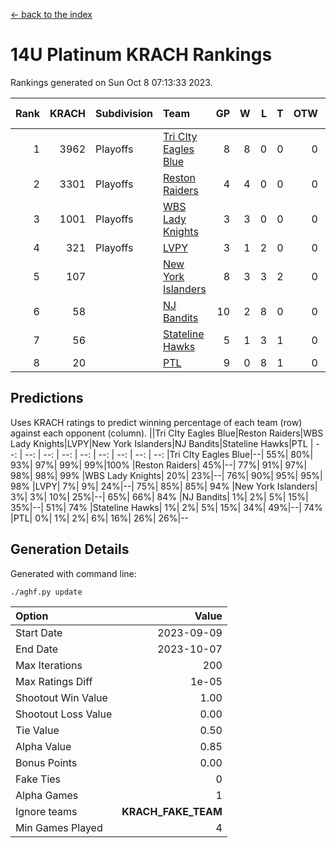 [<- back to the index](readme.md)
# 14U Platinum KRACH Rankings
Rankings generated on Sun Oct  8 07:13:33 2023.

Rank|KRACH|Subdivision|Team|GP|W|L|T|OTW|OTL|SoS|Exp Wins|Win Diff
---:|---:|:---|:---|---:|---:|---:|---:|---:|---:|---:|---:|---:
1|3962|Playoffs|[Tri CIty Eagles Blue](https://gamesheetstats.com/seasons/3663/teams/140831/schedule)|8|8|0|0|0|0|70|8.8|-0.0
2|3301|Playoffs|[Reston Raiders](https://gamesheetstats.com/seasons/3663/teams/140829/schedule)|4|4|0|0|0|0|105|4.9|0.0
3|1001|Playoffs|[WBS Lady Knights](https://gamesheetstats.com/seasons/3663/teams/140825/schedule)|3|3|0|0|0|0|39|3.9|0.0
4|321|Playoffs|[LVPY](https://gamesheetstats.com/seasons/3663/teams/140820/schedule)|3|1|2|0|0|0|1848|1.9|0.0
5|107||[New York Islanders](https://gamesheetstats.com/seasons/3663/teams/140832/schedule)|8|3|3|2|0|0|556|4.9|0.0
6|58||[NJ Bandits](https://gamesheetstats.com/seasons/3663/teams/140828/schedule)|10|2|8|0|0|0|1591|2.9|0.0
7|56||[Stateline Hawks](https://gamesheetstats.com/seasons/3663/teams/140830/schedule)|5|1|3|1|0|0|887|2.4|0.0
8|20||[PTL](https://gamesheetstats.com/seasons/3663/teams/140827/schedule)|9|0|8|1|0|0|1654|1.4|0.0

## Predictions
Uses KRACH ratings to predict winning percentage of each team (row) against each opponent (column).
||Tri CIty Eagles Blue|Reston Raiders|WBS Lady Knights|LVPY|New York Islanders|NJ Bandits|Stateline Hawks|PTL
| --: | --: | --: | --: | --: | --: | --: | --: | --: 
|Tri CIty Eagles Blue|--| 55%| 80%| 93%| 97%| 99%| 99%|100%
|Reston Raiders| 45%|--| 77%| 91%| 97%| 98%| 98%| 99%
|WBS Lady Knights| 20%| 23%|--| 76%| 90%| 95%| 95%| 98%
|LVPY|  7%|  9%| 24%|--| 75%| 85%| 85%| 94%
|New York Islanders|  3%|  3%| 10%| 25%|--| 65%| 66%| 84%
|NJ Bandits|  1%|  2%|  5%| 15%| 35%|--| 51%| 74%
|Stateline Hawks|  1%|  2%|  5%| 15%| 34%| 49%|--| 74%
|PTL|  0%|  1%|  2%|  6%| 16%| 26%| 26%|--

## Generation Details

Generated with command line:
```
./aghf.py update
```

| Option | Value |
| :----- | ----: |
| Start Date | 2023-09-09 |
| End Date | 2023-10-07 |
| Max Iterations | 200 |
| Max Ratings Diff | 1e-05 |
| Shootout Win Value | 1.00 |
| Shootout Loss Value | 0.00 |
| Tie Value | 0.50 |
| Alpha Value | 0.85 |
| Bonus Points | 0.00 |
| Fake Ties | 0 |
| Alpha Games | 1 |
| Ignore teams | __KRACH_FAKE_TEAM__ |
| Min Games Played | 4 |

